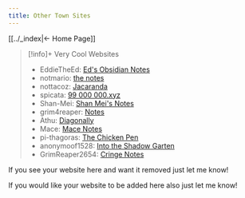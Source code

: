```yaml
---
title: Other Town Sites
---
```


[[../_index|← Home Page]]

> [!info]+ Very Cool Websites
> 
 > - EddieTheEd: [Ed's Obsidian Notes](https://obsidiannotes-v-4.pages.dev/)
 > - notmario: [the notes](https://notmario.github.io/thenotes/)
 > - nottacoz: [Jacaranda](https://nottacoz.github.io/jacaranda/)
 > - spicata: [99 000 000.xyz](https://spicata.99000000.xyz/)
 > - Shan-Mei: [Shan Mei's Notes](https://shan-mei.github.io/shanmeis-notes/)
 > - grim4reaper: [Notes](https://grim4reaper.github.io/Year11Notes/)
 > - Athu: [Diagonally](https://super-cookies.github.io/duk/)
 > - Mace: [Mace Notes](https://macesnotes.netlify.app/)
 > - pi-thagoras: [The Chicken Pen](https://pi-thagoras.github.io/the-chicken-pen/)
 > - anonymoof1528: [Into the Shadow Garten](https://anonymoof1528.github.io/into-the-shadow-garten/)
 > - GrimReaper2654: [Cringe Notes](https://grimreaper2654.github.io/Notes/)
  
If you see your website here and want it removed just let me know!

If you would like your website to be added here also just let me know!